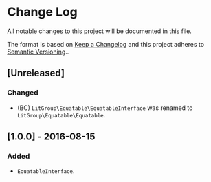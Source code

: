 # Change Log
All notable changes to this project will be documented in this file.

The format is based on [Keep a Changelog](http://keepachangelog.com/) 
and this project adheres to [Semantic Versioning](http://semver.org/)..

## [Unreleased]
### Changed
- (BC) `LitGroup\Equatable\EquatableInterface` was renamed to `LitGroup\Equatable\Equatable`.

## [1.0.0] - 2016-08-15
### Added
- `EquatableInterface`.